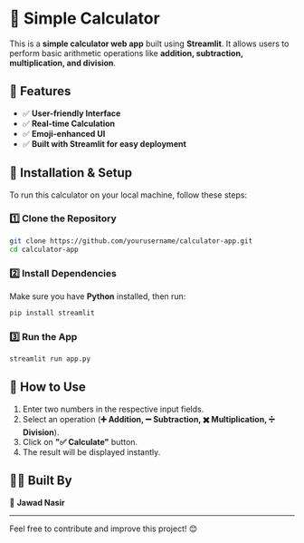 # 🧮 Simple Calculator

This is a **simple calculator web app** built using **Streamlit**. It allows users to perform basic arithmetic operations like **addition, subtraction, multiplication, and division**.

## 🚀 Features
- ✅ **User-friendly Interface**
- ✅ **Real-time Calculation**
- ✅ **Emoji-enhanced UI**
- ✅ **Built with Streamlit for easy deployment**

## 🔧 Installation & Setup
To run this calculator on your local machine, follow these steps:

### 1️⃣ **Clone the Repository**
```bash
git clone https://github.com/yourusername/calculator-app.git
cd calculator-app
```

### 2️⃣ **Install Dependencies**
Make sure you have **Python** installed, then run:
```bash
pip install streamlit
```

### 3️⃣ **Run the App**
```bash
streamlit run app.py
```

## 📌 How to Use
1. Enter two numbers in the respective input fields.
2. Select an operation (**➕ Addition, ➖ Subtraction, ✖️ Multiplication, ➗ Division**).
3. Click on **"✅ Calculate"** button.
4. The result will be displayed instantly.

## 👨‍💻 Built By
🚀 **Jawad Nasir**

---
Feel free to contribute and improve this project! 😊

